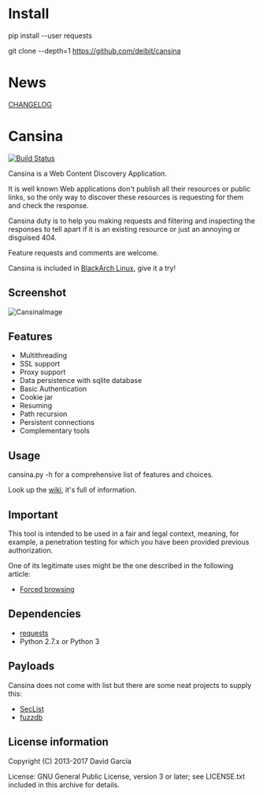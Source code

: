 Install
=======

pip install --user requests

git clone --depth=1 https://github.com/deibit/cansina


News
====

[CHANGELOG](https://github.com/deibit/cansina/blob/master/CHANGELOG.md)


Cansina
=======

[![Build Status](https://travis-ci.org/deibit/cansina.svg?branch=master)](https://travis-ci.org/deibit/cansina)

Cansina is a Web Content Discovery Application.

It is well known Web applications don't publish all their resources or public links, 
so the only way to discover these resources is requesting for them and check the response.

Cansina duty is to help you making requests and filtering and inspecting the responses to tell 
apart if it is an existing resource or just an annoying or disguised 404.

Feature requests and comments are welcome.

Cansina is included in [BlackArch Linux](https://www.blackarch.org/), give it a try! 

Screenshot
----------

![CansinaImage](https://github.com/deibit/cansina/raw/gh-pages/images/cansina-showcase.png "Image")

Features
--------

- Multithreading
- SSL support
- Proxy support
- Data persistence with sqlite database
- Basic Authentication
- Cookie jar
- Resuming
- Path recursion
- Persistent connections
- Complementary tools


Usage
-----

cansina.py -h for a comprehensive list of features and choices.

Look up the [wiki](https://github.com/deibit/cansina/wiki), it's full of information.


Important
---------

This tool is intended to be used in a fair and legal context, meaning, for example,
a penetration testing for which you have been provided previous authorization.

One of its legitimate uses might be the one described in the following article:

- [Forced browsing](https://www.owasp.org/index.php/Forced_browsing) 


Dependencies
------------

- [requests](https://github.com/kennethreitz/requests)
- Python 2.7.x or Python 3


Payloads
--------

Cansina does not come with list but there are some neat projects to supply this:

- [SecList](https://github.com/danielmiessler/SecLists)
- [fuzzdb](https://code.google.com/p/fuzzdb/)


License information
-------------------

Copyright (C) 2013-2017 David García

License: GNU General Public License, version 3 or later; see LICENSE.txt
         included in this archive for details.

